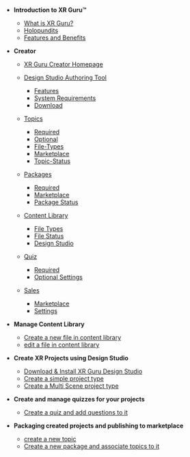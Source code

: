 <!-- docs/_sidebar.md -->

- **Introduction to XR Guru™**
  - [What is XR Guru?](/basic)
  - [Holopundits](/basic?id=Holopundits)
  - [Features and Benefits](/basic?id=xr-guru-features-and-benefits)


- **Creator**
  - [XR Guru Creator Homepage](/Creator)
  - [Design Studio Authoring Tool](/Creator?id=design-studio-authoring-tool)
    - [Features](/Creator?id=features)
    - [System Requirements](/Creator?id=system-requirements)
    - [Download](/Creator?id=download)
  - [Topics](/Topics)
    - [Required](/Topics)
    - [Optional](/Topics?id=Optional)
    - [File-Types](/Topics?id=File-Types)
    - [Marketplace](/Topics?id=Marketplace)
    - [Topic-Status](/Topics?id=Topic-Status)
 
  - [Packages](/Packages)
    - [Required](/Packages?id=Required)
    - [Marketplace](/Packages?Id=Marketplace)
    - [Package Status](/Packages)
  - [Content Library](/ContentLibrary)
    - [File Types](/ContentLibrary?id=File-Types)
    - [File Status](/ContentLibrary?id=File-Status)
    - [Design Studio](/ContentLibrary?id=Design-Studio)
  - [Quiz](/Quiz)
    - [Required](/Quiz?id=Required)
    - [Optional Settings](/Quiz?id=Optional-Settings)
  - [Sales](/Quiz?id=Sales)
    - [Marketplace](/Quiz?id=Marketplace)
    - [Settings](/Quiz?id=Settings)
 
 
- **Manage Content Library**
  - [Create a new file in content library]()
  - [edit a file in content library]()
 
                                   
- **Create XR Projects using Design Studio**

  - [Download &amp; Install XR Guru Design Studio ]()
  - [Create a simple project type]()
  - [Create a Multi Scene project type]()
 
                                           
- **Create and manage quizzes for your projects**
   - [Create a quiz and add questions to it]()
                                               
- **Packaging created projects and publishing to marketplace**
   - [create a new topic ]()
   - [Create a new package and associate topics to it ]()
 
                                    

